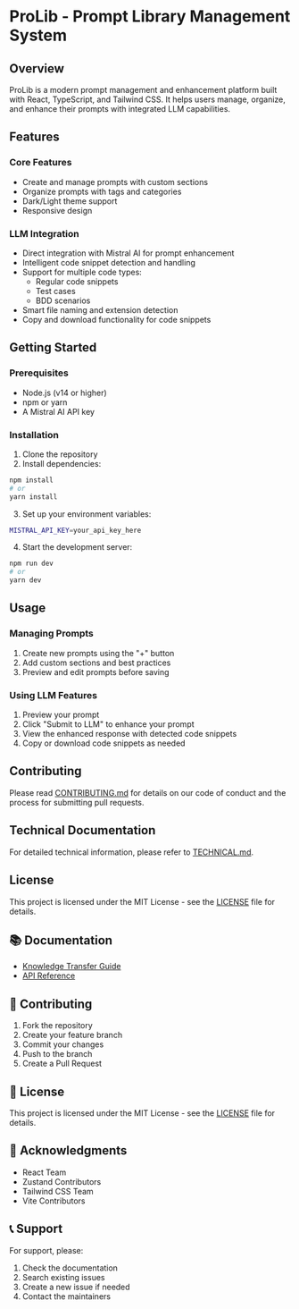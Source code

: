 # ProLib - Prompt Library Management System

## Overview
ProLib is a modern prompt management and enhancement platform built with React, TypeScript, and Tailwind CSS. It helps users manage, organize, and enhance their prompts with integrated LLM capabilities.

## Features

### Core Features
- Create and manage prompts with custom sections
- Organize prompts with tags and categories
- Dark/Light theme support
- Responsive design

### LLM Integration
- Direct integration with Mistral AI for prompt enhancement
- Intelligent code snippet detection and handling
- Support for multiple code types:
  - Regular code snippets
  - Test cases
  - BDD scenarios
- Smart file naming and extension detection
- Copy and download functionality for code snippets

## Getting Started

### Prerequisites
- Node.js (v14 or higher)
- npm or yarn
- A Mistral AI API key

### Installation
1. Clone the repository
2. Install dependencies:
```bash
npm install
# or
yarn install
```
3. Set up your environment variables:
```bash
MISTRAL_API_KEY=your_api_key_here
```
4. Start the development server:
```bash
npm run dev
# or
yarn dev
```

## Usage

### Managing Prompts
1. Create new prompts using the "+" button
2. Add custom sections and best practices
3. Preview and edit prompts before saving

### Using LLM Features
1. Preview your prompt
2. Click "Submit to LLM" to enhance your prompt
3. View the enhanced response with detected code snippets
4. Copy or download code snippets as needed

## Contributing
Please read [CONTRIBUTING.md](./CONTRIBUTING.md) for details on our code of conduct and the process for submitting pull requests.

## Technical Documentation
For detailed technical information, please refer to [TECHNICAL.md](./TECHNICAL.md).

## License
This project is licensed under the MIT License - see the [LICENSE](./LICENSE) file for details.

## 📚 Documentation

- [Knowledge Transfer Guide](./KNOWLEDGE_TRANSFER.md)
- [API Reference](./API.md)

## 🤝 Contributing

1. Fork the repository
2. Create your feature branch
3. Commit your changes
4. Push to the branch
5. Create a Pull Request

## 📝 License

This project is licensed under the MIT License - see the [LICENSE](LICENSE) file for details.

## 🙏 Acknowledgments

- React Team
- Zustand Contributors
- Tailwind CSS Team
- Vite Contributors

## 📞 Support

For support, please:
1. Check the documentation
2. Search existing issues
3. Create a new issue if needed
4. Contact the maintainers
